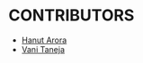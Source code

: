 # CONTRIBUTORS
- [Hanut Arora](https://github.com/HanutArora)
- [Vani Taneja](https://github.com/vanitaneja22)
